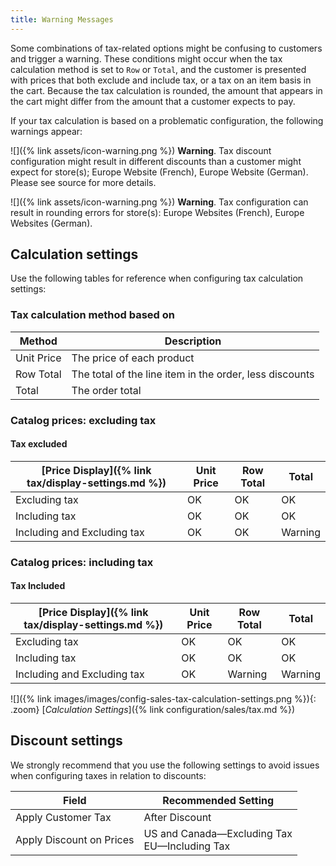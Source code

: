 ```yaml
---
title: Warning Messages
---
```


Some combinations of tax-related options might be confusing to customers and trigger a warning. These conditions might occur when the tax calculation method is set to `Row` or `Total`, and the customer is presented with prices that both exclude and include tax, or a tax on an item basis in the cart. Because the tax calculation is rounded, the amount that appears in the cart might differ from the amount that a customer expects to pay.

If your tax calculation is based on a problematic configuration, the following warnings appear:

![]({% link assets/icon-warning.png %}) **Warning**. Tax discount configuration might result in different discounts than a customer might expect for store(s); Europe Website (French), Europe Website (German). Please see source for more details.

![]({% link assets/icon-warning.png %}) **Warning**. Tax configuration can result in rounding errors for store(s): Europe Websites (French), Europe Websites (German).

## Calculation settings

Use the following tables for reference when configuring tax calculation settings:

### Tax calculation method based on

Method | Description
------ | ----------
Unit Price | The price of each product
Row Total | The total of the line item in the order, less discounts
Total | The order total

### Catalog prices: excluding tax

#### Tax excluded

[Price Display]({% link tax/display-settings.md %}) | Unit Price | Row Total | Total
------------- | ---------- | --------- | -----
Excluding tax | OK | OK | OK
Including tax | OK | OK | OK
Including and Excluding tax | OK | OK | Warning

### Catalog prices: including tax

#### Tax Included

[Price Display]({% link tax/display-settings.md %}) | Unit Price | Row Total | Total
------------- | ---------- | --------- | -----
Excluding tax | OK | OK | OK
Including tax | OK | OK | OK
Including and Excluding tax | OK | Warning | Warning

![]({% link images/images/config-sales-tax-calculation-settings.png %}){: .zoom}
[_Calculation Settings_]({% link configuration/sales/tax.md %})

## Discount settings

We strongly recommend that you use the following settings to avoid issues when configuring taxes in relation to discounts:

Field | Recommended Setting
----- | -------------------
Apply Customer Tax | After Discount
Apply Discount on Prices | US and Canada—Excluding Tax<br>EU—Including Tax
